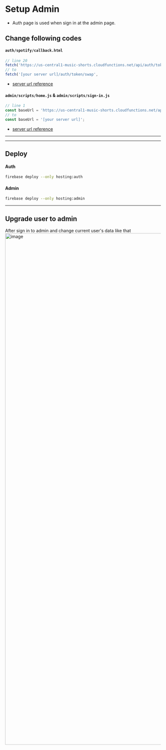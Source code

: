 # Setup Admin
- Auth page is used when sign in at the admin page.
## Change following codes
#### `auth/spotify/callback.html`
```ts
// line 20
fetch('https://us-central1-music-shorts.cloudfunctions.net/api/auth/token/swap', 
// to 
fetch('[your server url]/auth/token/swap', 
```
- [server url reference](./functions.md#get-server-url)

#### `admin/scripts/home.js` & `admin/scripts/sign-in.js`
```ts
// line 1
const baseUrl = 'https://us-central1-music-shorts.cloudfunctions.net/api';
// to 
const baseUrl = '[your server url]';
```
- [server url reference](./functions.md#get-server-url)

--- 

<!-- ## Regist spotify callback url
Add new spotify callback url `[your-auth-domain]/spotify/callback`.
#### Spotify dashboard result
<img width="583" alt="image" src="https://user-images.githubusercontent.com/48207131/158011739-70ee86fe-f944-46c1-b905-c25edf15c7bb.png">

- [regist callback url reference](./spotify-developer.md#insert-these-three-infos)
- [auth domain reference](./functions.md#get-your-auth-domain) -->

---

## Deploy
#### Auth
```bash
firebase deploy --only hosting:auth
```
#### Admin
```bash
firebase deploy --only hosting:admin
```
---

## Upgrade user to admin
After sign in to admin and change current user's data like that
<img width="1652" alt="image" src="https://user-images.githubusercontent.com/48207131/158011518-8f235116-2be4-43df-98ee-59b8412a11b9.png">